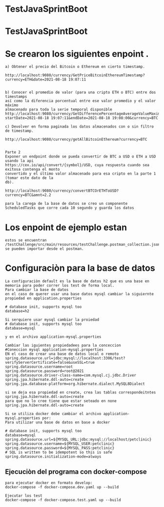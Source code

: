 # TestJavaSprintBoot
# TestJavaSprintBoot


# Se crearon los siguientes enpoint .

    a) Obtener el precio del Bitcoin o Ethereum en cierto timestamp.
    
    http://localhost:9080/currency/GetPriceBitcoinEthereumTimestamp?currency=ETH&date=2021-08-18 19:07:11
    
    
    b) Conocer el promedio de valor (para una cripto ETH o BTC) entre dos timestamps
    así como la diferencia porcentual entre ese valor promedio y el valor máximo
    almacenado para toda la serie temporal disponible
    http://localhost:9080/currency/GetDifferencePercentageAverageValueMaximum?startDate=2021-08-18 19:07:11&endDate=2021-08-18 19:08:00&currency=BTC

    c) Devolver en forma paginada los datos almacenados con o sin filtro de timestamp.
    
    http://localhost:9080/currency/getAllBitcoinEthereum?currency=BTC


    Parte 2
    Exponer un endpoint donde se pueda convertir de BTC a USD o ETH a USD usando la api
    https://cex.io/api/convert/{symbol}/USD, cuya respuesta cuando sea exitosa contenga el monto
    convertido y el último valor almacenado para esa cripto en la parte 1 (tomar este dato de la
    db).

    http://localhost:9080/currency/convertBTCOrETHToUSD?currency=BTC&amnt=2.2

    para la carega de la base de datos se creo un componente ScheduledTasks que corre cada 10 segundo y guarda los datos

# Los enpoint de ejemplo estan
    estos se encuentran /testChallenge/src/main/resources/testChallenge.postman_collection.json, se pueden importar desde el postman.

# Configuraciòn para la base de datos
    La configuraciòn default es la base de datos h2 que es una base en memoria para poder correr los test de forma local.
    Para cambiar la base de datos
    en el caso de querer usar una base datos mysql cambiar la siguiernte propiedad en application.properties
    
    # database init, supports mysql too
    database=h2
    
    Si serquiere usar mysql cambiar la proiedad     
    # database init, supports mysql too
    database=mysql

    y en el archivo application-mysql.properties

    Cambiar las iguientes propiedadees para la conceccion
    #Coneccion mysql application-mysql.properties
    EN el caso de crear una base de datos local o remoto
    spring.datasource.url=jdbc:mysql://localhost:3306/test?verifyServerCertificate=false&useSSL=true
    spring.datasource.username=root
    spring.datasource.password=root@2021
    spring.datasource.driver-class-name=com.mysql.cj.jdbc.Driver
    spring.jpa.hibernate.ddl-auto=create
    spring.jpa.database-platform=org.hibernate.dialect.MySQL8Dialect

    si se deja esa propiedad en create, crea las tablas correspondeitntes
    spring.jpa.hibernate.ddl-auto=create
    para que no lo cree tiene que estar seteado en none
    spring.jpa.hibernate.ddl-auto=create

    Si se utiliza docker debe cambiar el archivo application-mysql.properties por:
    Para utilizar una base de datos en base a docker
    
    # database init, supports mysql too
    database=mysql
    spring.datasource.url=${MYSQL_URL:jdbc:mysql://localhost/petclinic}
    spring.datasource.username=${MYSQL_USER:petclinic}
    spring.datasource.password=${MYSQL_PASS:petclinic}
    # SQL is written to be idempotent so this is safe
    spring.datasource.initialization-mode=always

## Ejecuciòn del programa con docker-compose
    
    para ejecutar docker en formato develop:
    docker-compose -f docker-compose.dev.yaml up --build
    
    Ejecutar los test
    docker-compose -f docker-compose.test.yaml up --build
